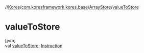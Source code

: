 //[Kores](../../../index.md)/[com.koresframework.kores.base](../index.md)/[ArrayStore](index.md)/[valueToStore](value-to-store.md)

# valueToStore

[jvm]\
val [valueToStore](value-to-store.md): [Instruction](../../com.koresframework.kores/-instruction/index.md)
